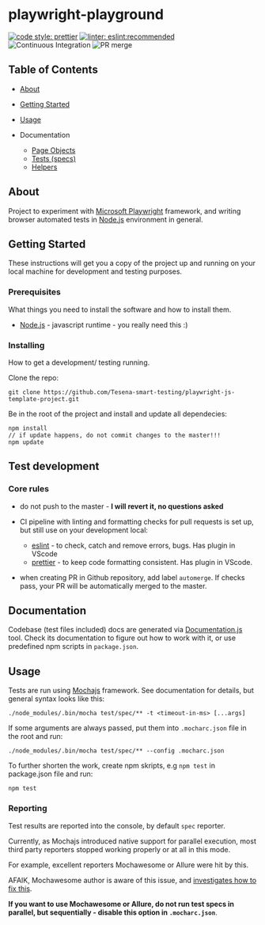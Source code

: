 # playwright-playground

[![code style: prettier](https://img.shields.io/badge/code_style-prettier-ff69b4.svg?style=flat-square)](https://github.com/prettier/prettier)
[![linter: eslint:recommended](https://img.shields.io/badge/linter-eslint:recommended-blue)](https://github.com/eslint/eslint)
![Continuous Integration](https://github.com/Tesena-smart-testing/playwright-js-template-project/workflows/Continuous%20Integration/badge.svg)
![PR merge](https://github.com/Tesena-smart-testing/playwright-js-template-project/workflows/PR%20merge/badge.svg)

## Table of Contents

- [About](#about)
- [Getting Started](#getting_started)
- [Usage](#usage)
- Documentation

  - [Page Objects](docs/pageobjects.md)
  - [Tests (specs)](docs/spec.md)
  - [Helpers](docs/helpers.md)

## About <a name = "about"></a>

Project to experiment with [Microsoft Playwright](https://github.com/microsoft/playwright) framework, and writing browser automated tests in [Node.js](https://nodejs.org/en/) environment in general.

## Getting Started <a name = "getting_started"></a>

These instructions will get you a copy of the project up and running on your local machine for development and testing purposes.

### Prerequisites

What things you need to install the software and how to install them.

- [Node.js](https://nodejs.org/en/) - javascript runtime - you really need this :)

### Installing

How to get a development/ testing running.

Clone the repo:

```
git clone https://github.com/Tesena-smart-testing/playwright-js-template-project.git
```

Be in the root of the project and install and update all dependecies:

```
npm install
// if update happens, do not commit changes to the master!!!
npm update
```

## Test development

### Core rules

- do not push to the master - **I will revert it, no questions asked**
- CI pipeline with linting and formatting checks for pull requests is set up, but still use on your development local:

  - [eslint](https://github.com/eslint/eslint) - to check, catch and remove errors, bugs. Has plugin in VScode
  - [prettier](https://github.com/prettier/prettier) - to keep code formatting consistent. Has plugin in VScode.

- when creating PR in Github repository, add label `automerge`. If checks pass, your PR will be automatically merged to the master.

## Documentation

Codebase (test files included) docs are generated via [Documentation.js](https://documentation.js.org/) tool. Check its documentation to figure out how to work with it, or use predefined npm scripts in `package.json`.

## Usage <a name = "usage"></a>

Tests are run using [Mochajs](https://mochajs.org) framework. See documentation for details, but general syntax looks like this:

```
./node_modules/.bin/mocha test/spec/** -t <timeout-in-ms> [...args]
```

If some arguments are always passed, put them into `.mocharc.json` file in the root and run:

```
./node_modules/.bin/mocha test/spec/** --config .mocharc.json
```

To further shorten the work, create npm skripts, e.g `npm test` in package.json file and run:

```
npm test
```

### Reporting

Test results are reported into the console, by default `spec` reporter.

Currently, as Mochajs introduced native support for parallel execution, most third party reporters stopped working properly or at all in this mode.

For example, excellent reporters Mochawesome or Allure were hit by this. 

AFAIK, Mochawesome author is aware of this issue, and [investigates how to fix this](https://github.com/adamgruber/mochawesome/issues/321).

**If you want to use Mochawesome or Allure, do not run test specs in parallel, but sequentially - disable this option in `.mocharc.json`**.
